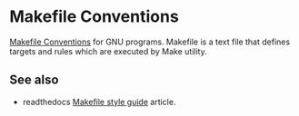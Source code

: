 # Makefile Conventions

[Makefile Conventions](https://www.gnu.org/prep/standards/html_node/Makefile-Conventions.html) for GNU programs. Makefile is a text file that defines targets and rules which are executed by Make utility.

## See also

- readthedocs [Makefile style guide](https://style-guides.readthedocs.io/en/latest/makefile.html) article.
